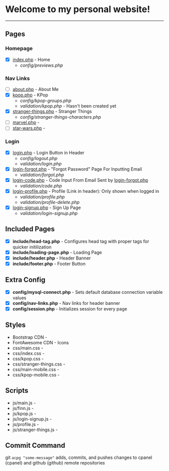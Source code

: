 # Welcome to my personal website!

---

## Pages

<!--
* [ ] [.php](aribikombe.com/.php)
-->

### Homepage
* [x] [index.php](aribikombe.com/index.php) - Home
	* *config/previews.php*

### Nav Links
* [ ] [about.php](aribikombe.com/about.php) - About Me
* [x] [kpop.php](aribikombe.com/kpop.php) - KPop
	* *config/kpop-groups.php*
	* *validation/kpop.php* - Hasn't been created yet
* [x] [stranger-things.php](aribikombe.com/stranger-things.php) - Stranger Things
	* *config/stranger-things-characters.php*
* [ ] [marvel.php](aribikombe.com/marvel.php) - 
* [ ] [star-wars.php](aribikombe.com/star-wars.php) - 

### Login
* [x] [login.php](aribikombe.com/login.php) - Login Button in Header
	* *config/logout.php*
	* *validation/login.php*
* [x] [login-forgot.php](aribikombe.com/login-forgot.php) - "Forgot Password" Page For Inputting Email
	* *validation/forgot.php*
* [x] [login-code.php](aribikombe.com/login-code.php) - Code Input From Email Sent by [login-forgot.php](aribikombe.com/login-forgot.php)
	* *validation/code.php*
* [x] [login-profile.php](aribikombe.com/login-profile.php) - Profile (Link in header): Only shown when logged in
	* *validation/profile.php*
	* *validation/profile-delete.php*
* [x] [login-signup.php](aribikombe.com/login-signup.php) - Sign Up Page
	* *validation/login-signup.php*

## Included Pages
* [x] **include/head-tag.php** - Configures head tag with proper tags for quicker initilization
* [x] **include/loading-page.php** - Loading Page
* [x] **include/header.php** - Header Banner
* [x] **include/footer.php** - Footer Button

## Extra Config
* [x] **config/mysql-connect.php** - Sets default database connection variable values
* [x] **config/nav-links.php** - Nav links for header banner
* [x] **config/session.php** - Initializes session for every page

## Styles

* Bootstrap CDN - 
* FontAwesome CDN - Icons
* css/main.css - 
* css/index.css - 
* css/kpop.css - 
* css/stranger-things.css - 
* css/main-mobile.css - 
* css/kpop-mobile.css - 

## Scripts

* js/main.js - 
* js/finn.js - 
* js/kpop.js - 
* js/login-signup.js - 
* js/profile.js - 
* js/stranger-things.js - 

## Commit Command

git `acpg "some-message"` adds, commits, and pushes changes to cpanel (cpanel) and github (github) remote repositories